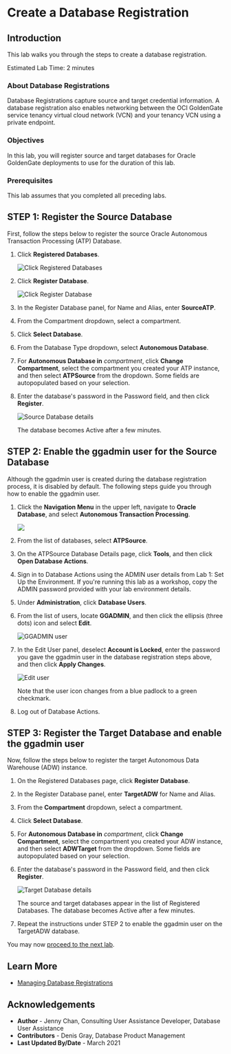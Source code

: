# Create a Database Registration

## Introduction

This lab walks you through the steps to create a database registration.

Estimated Lab Time: 2 minutes

### About Database Registrations
Database Registrations capture source and target credential information. A database registration also enables networking between the OCI GoldenGate service tenancy virtual cloud network (VCN) and your tenancy VCN using a private endpoint.

### Objectives
In this lab, you will register source and target databases for Oracle GoldenGate deployments to use for the duration of this lab.

### Prerequisites
This lab assumes that you completed all preceding labs.

## **STEP 1**: Register the Source Database

First, follow the steps below to register the source Oracle Autonomous Transaction Processing \(ATP\) Database.

1.  Click **Registered Databases**.

    ![Click Registered Databases](images/01-01-ggs-registerdb.png "Click Registered Databases")

2.  Click **Register Database**.

    ![Click Register Database](images/01-02-ggs-registerdb.png "Click Register Database")

3.  In the Register Database panel, for Name and Alias, enter **SourceATP**.

4.  From the Compartment dropdown, select a compartment.

5.  Click **Select Database**.

6.  From the Database Type dropdown, select **Autonomous Database**.

7.  For **Autonomous Database in** *compartment*, click **Change Compartment**, select the compartment you created your ATP instance, and then select **ATPSource** from the dropdown. Some fields are autopopulated based on your selection.

8.  Enter the database's password in the Password field, and then click **Register**.

    ![Source Database details](images/01_01_12_regSourceDB.png)

    The database becomes Active after a few minutes.

## **STEP 2:** Enable the ggadmin user for the Source Database

Although the ggadmin user is created during the database registration process, it is disabled by default. The following steps guide you through how to enable the ggadmin user.

1.  Click the **Navigation Menu** in the upper left, navigate to **Oracle Database**, and select **Autonomous Transaction Processing**.

	![](https://raw.githubusercontent.com/oracle/learning-library/master/common/images/console/database-atp.png " ")

2.  From the list of databases, select **ATPSource**.

3.  On the ATPSource Database Details page, click **Tools**, and then click **Open Database Actions**.

4.  Sign in to Database Actions using the ADMIN user details from Lab 1: Set Up the Environment. If you're running this lab as a workshop, copy the ADMIN password provided with your lab environment details.

5.  Under **Administration**, click **Database Users**.

6.  From the list of users, locate **GGADMIN**, and then click the ellipsis (three dots) icon and select **Edit**.

    ![GGADMIN user](images/02-06-locked.png)

7.  In the Edit User panel, deselect **Account is Locked**, enter the password you gave the ggadmin user in the database registration steps above, and then click **Apply Changes**.

    ![Edit user](images/02-07-edit.png)

    Note that the user icon changes from a blue padlock to a green checkmark.

8.  Log out of Database Actions.

## **STEP 3:** Register the Target Database and enable the ggadmin user

Now, follow the steps below to register the target Autonomous Data Warehouse \(ADW\) instance.

1.  On the Registered Databases page, click **Register Database**.

2.  In the Register Database panel, enter **TargetADW** for Name and Alias.

3.  From the **Compartment** dropdown, select a compartment.

4.  Click **Select Database**.

5.  For **Autonomous Database in** *compartment*, click **Change Compartment**, select the compartment you created your ADW instance, and then select **ADWTarget** from the dropdown. Some fields are autopopulated based on your selection.

6.  Enter the database's password in the Password field, and then click **Register**.

    ![Target Database details](images/02_10-ggs-regDB_target.png)

    The source and target databases appear in the list of Registered Databases. The database becomes Active after a few minutes.

7.  Repeat the instructions under STEP 2 to enable the ggadmin user on the TargetADW database.

You may now [proceed to the next lab](#next).

## Learn More

* [Managing Database Registrations](https://docs.oracle.com/en/cloud/paas/goldengate-service/using/database-registrations.html)

## Acknowledgements
* **Author** - Jenny Chan, Consulting User Assistance Developer, Database User Assistance
* **Contributors** -  Denis Gray, Database Product Management
* **Last Updated By/Date** - March 2021
